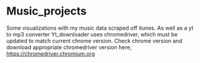# Music_projects
Some visualizations with my music data scraped off itunes. As well as a yt to mp3 converter
Yt_downloader uses chromedriver, which must be updated to match current chrome version. Check chrome version 
and download appropriate chromedriver version here, https://chromedriver.chromium.org
